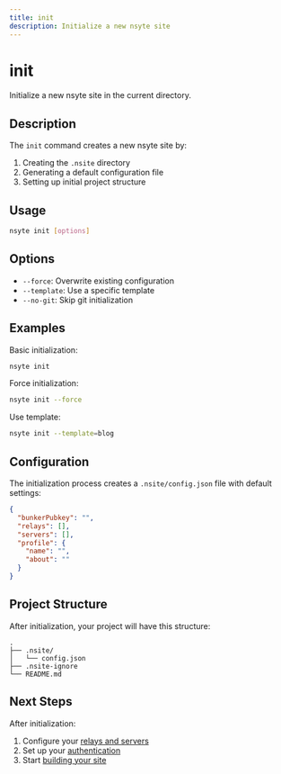 ```yaml
---
title: init
description: Initialize a new nsyte site
---
```


# init

Initialize a new nsyte site in the current directory.

## Description

The `init` command creates a new nsyte site by:

1. Creating the `.nsite` directory
2. Generating a default configuration file
3. Setting up initial project structure

## Usage

```bash
nsyte init [options]
```

## Options

- `--force`: Overwrite existing configuration
- `--template`: Use a specific template
- `--no-git`: Skip git initialization

## Examples

Basic initialization:

```bash
nsyte init
```

Force initialization:

```bash
nsyte init --force
```

Use template:

```bash
nsyte init --template=blog
```

## Configuration

The initialization process creates a `.nsite/config.json` file with default settings:

```json
{
  "bunkerPubkey": "",
  "relays": [],
  "servers": [],
  "profile": {
    "name": "",
    "about": ""
  }
}
```

## Project Structure

After initialization, your project will have this structure:

```
.
├── .nsite/
│   └── config.json
├── .nsite-ignore
└── README.md
```

## Next Steps

After initialization:

1. Configure your [relays and servers](../configuration.md#relays-and-servers)
2. Set up your [authentication](../configuration.md#authentication)
3. Start [building your site](../index.md#building-your-site)
